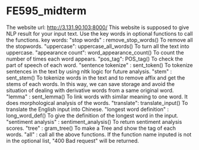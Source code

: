 # FE595_midterm

The website url: http://3.131.90.103:8000/
This website is supposed to give NLP result for your input text.
Use the key words in optional functions to call the functions.
key words:
"stop words" : remove_stop_words()
To remove all the stopwords.
"uppercase": uppercase_all_words()
To turn all the text into uppercase.
"appearance count": word_appearance_count()
To count the number of times each word appears.
"pos_tag": POS_tag()
To check the part of speech of each word.
"sentence tokenize" : sent_token()
To tokenize sentences in the text by using nltk logic for future analysis.
"stem" : sent_stem()
To tokenize words in the text and to remove affix and get the stems of each words. In this way, we can save storage and avoid the situation of dealing with derivative words from a same original word.
"lemma" : sent_lemma()
To link words with similar meaning to one word. It does morphological analysis of the words.
"translate": translate_input()
To translate the English input into Chinese.
"longest word definition" : long_word_def()
To give the definition of the longest word in the input.
"sentiment analysis" : sentiment_analysis()
To return sentiment analysis scores.
"tree" : gram_tree()
To make a Tree and show the tag of each words.
"all" : call all the above functions.
If the function name inputed is not in the optional list, "400 Bad request" will be returned.

